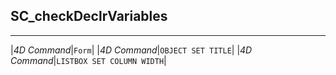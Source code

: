 ﻿## SC_checkDeclrVariables---|*4D Command*|`Form`||*4D Command*|`OBJECT SET TITLE`||*4D Command*|`LISTBOX SET COLUMN WIDTH`|